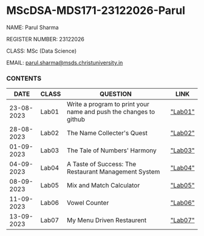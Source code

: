 # MScDSA-MDS171-23122026-Parul

NAME: Parul Sharma

REGISTER NUMBER: 23122026

CLASS: MSc (Data Science)

EMAIL: parul.sharma@msds.christuniversity.in

### **CONTENTS**

|DATE|CLASS|QUESTION|LINK|
|------------|--------|---------------------------------------------|------------------|
|23-08-2023|Lab01|Write a program to print your name and push the changes to github|["Lab01"](Lab01/Lab01.ipynb)
|28-08-2023|Lab02|The Name Collecter's Quest|["Lab02"](Lab02/Lab02.ipynb)
|01-09-2023|Lab03|The Tale of Numbers' Harmony|["Lab03"](Lab03/Lab03.ipynb)
|04-09-2023|Lab04|A Taste of Success: The Restaurant Management System|["Lab04"](Lab04/Lab04.ipynb)
|08-09-2023|Lab05|Mix and Match Calculator|["Lab05"](Lab05/Lab05.ipynb)
|11-09-2023|Lab06|Vowel Counter|["Lab06"](Lab06/Lab06.ipynb)
|13-09-2023|Lab07|My Menu Driven Restaurent|["Lab07"](Lab07/Lab07.ipynb)
